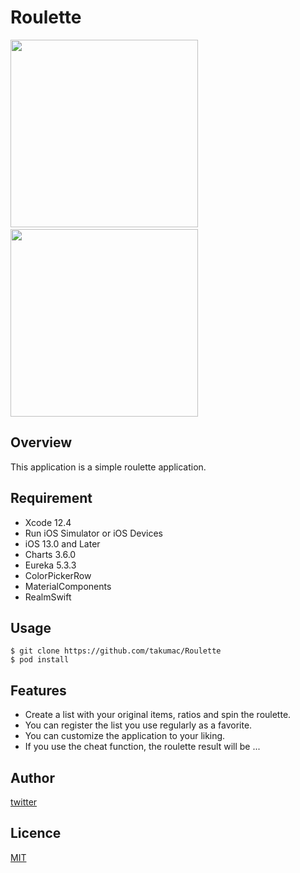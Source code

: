 # Roulette

<img src="https://raw.github.com/wiki/takumac/Roulette/images/add_item.gif" width="300">&emsp;&emsp;&emsp;&emsp;<img src="https://raw.github.com/wiki/takumac/Roulette/images/run_roulette.gif" width="300">

## Overview
This application is a simple roulette application.

## Requirement
- Xcode 12.4
- Run iOS Simulator or iOS Devices
- iOS 13.0 and Later
- Charts 3.6.0
- Eureka 5.3.3
- ColorPickerRow
- MaterialComponents
- RealmSwift

## Usage
```
$ git clone https://github.com/takumac/Roulette
$ pod install
```

## Features
- Create a list with your original items, ratios and spin the roulette. 
- You can register the list you use regularly as a favorite.
- You can customize the application to your liking.
- If you use the cheat function, the roulette result will be ...

## Author
[twitter](https://twitter.com/sake_enenen)

## Licence
[MIT](https://......)
